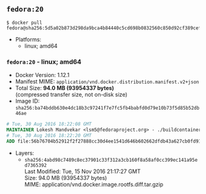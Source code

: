 ## `fedora:20`

```console
$ docker pull fedora@sha256:5d5a02b873d298da9bca4b84440c5cd698b0832560c850d92cf389cef58bc549
```

-	Platforms:
	-	linux; amd64

### `fedora:20` - linux; amd64

-	Docker Version: 1.12.1
-	Manifest MIME: `application/vnd.docker.distribution.manifest.v2+json`
-	Total Size: **94.0 MB (93954337 bytes)**  
	(compressed transfer size, not on-disk size)
-	Image ID: `sha256:ba74bddb630e4dc18b3c97241f7e7fc5fb4babfd0d79e10b73f5d85b52db46ae`

```dockerfile
# Tue, 30 Aug 2016 18:22:08 GMT
MAINTAINER Lokesh Mandvekar <lsm5@fedoraproject.org> - ./buildcontainers.sh
# Tue, 30 Aug 2016 18:22:20 GMT
ADD file:56b76704b52912f2f27888cc30d4ee1541d646b602662dfdb43a627cb0fd917c in / 
```

-	Layers:
	-	`sha256:4abd98c7489c8ec37901c33f312a3cb160f8a58af0cc399ec141a95ed7365392`  
		Last Modified: Tue, 15 Nov 2016 21:17:27 GMT  
		Size: 94.0 MB (93954337 bytes)  
		MIME: application/vnd.docker.image.rootfs.diff.tar.gzip
